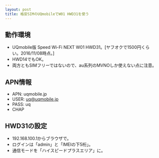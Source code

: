 ```yaml
---
layout: post
title: 格安SIMのUQmobileでW01 HWD31を使う
---
```


## 動作環境
 - UQmobile版 Speed Wi-Fi NEXT W01 HWD31。[ヤフオクで1500円くらい。2016/11/08時点。]
 - HWD14でもOK。
 - 両方ともSIMフリーではないので、au系列のMVNOしか使えない点に注意。

## APN情報
 - APN: uqmobile.jp
 - USER: uq@uqmobile.jp
 - PASS: uq
 - CHAP

## HWD31の設定
 - 192.168.100.1からブラウザで。
 - ログインは「admin」と「IMEIの下5桁」。
 - 通信モードを「ハイスピードプラスエリア」に。
